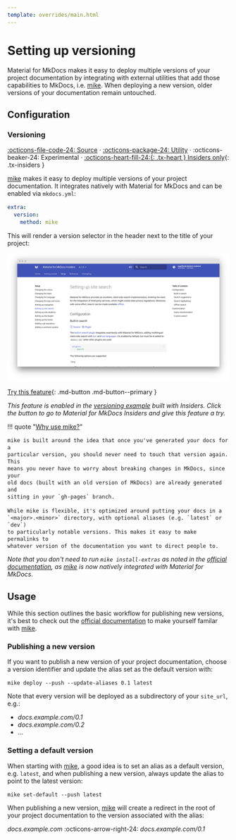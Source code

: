 ```yaml
---
template: overrides/main.html
---
```


# Setting up versioning

Material for MkDocs makes it easy to deploy multiple versions of your project
documentation by integrating with external utilities that add those capabilities
to MkDocs, i.e. [mike][1]. When deploying a new version, older versions of your
documentation remain untouched.

  [1]: https://github.com/jimporter/mike

## Configuration

### Versioning

[:octicons-file-code-24: Source][2] ·
[:octicons-package-24: Utility][1] ·
:octicons-beaker-24: Experimental ·
[:octicons-heart-fill-24:{: .tx-heart } Insiders only][2]{: .tx-insiders }

[mike][1] makes it easy to deploy multiple versions of your project
documentation. It integrates natively with Material for MkDocs and can be
enabled via `mkdocs.yml`:

``` yaml
extra:
  version:
    method: mike
```

This will render a version selector in the header next to the title of your
project:

[![Versioning][3]][3]

[Try this feature][4]{: .md-button .md-button--primary }

_This feature is enabled in the [versioning example][4] built with
Insiders. Click the button to go to Material for MkDocs Insiders and give this
feature a try._

!!! quote "[Why use mike?][5]"

    mike is built around the idea that once you've generated your docs for a
    particular version, you should never need to touch that version again. This
    means you never have to worry about breaking changes in MkDocs, since your
    old docs (built with an old version of MkDocs) are already generated and
    sitting in your `gh-pages` branch.

    While mike is flexible, it's optimized around putting your docs in a
    `<major>.<minor>` directory, with optional aliases (e.g. `latest` or `dev`)
    to particularly notable versions. This makes it easy to make permalinks to
    whatever version of the documentation you want to direct people to.

_Note that you don't need to run `mike install-extras` as noted in the
[official documentation][6], as [mike][1] is now natively integrated with
Material for MkDocs._

  [2]: ../insiders.md
  [3]: ../assets/screenshots/versioning.png
  [4]: https://squidfunk.github.io/mkdocs-material-example-versioning/
  [5]: https://github.com/jimporter/mike#why-use-mike
  [6]: https://github.com/jimporter/mike#usage

## Usage

While this section outlines the basic workflow for publishing new versions, 
it's best to check out the [official documentation][4] to make yourself familar
with [mike][1].

### Publishing a new version

If you want to publish a new version of your project documentation, choose a
version identifier and update the alias set as the default version with:

```
mike deploy --push --update-aliases 0.1 latest
```

Note that every version will be deployed as a subdirectory of your `site_url`,
e.g.:

- _docs.example.com/0.1_
- _docs.example.com/0.2_
- ...

### Setting a default version

When starting with [mike][1], a good idea is to set an alias as a default
version, e.g. `latest`, and when publishing a new version, always update the
alias to point to the latest version:

```
mike set-default --push latest
```

When publishing a new version, [mike][1] will create a redirect in the root of
your project documentation to the version associated with the alias:

_docs.example.com_ :octicons-arrow-right-24: _docs.example.com/0.1_
